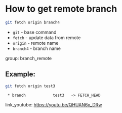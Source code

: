 # How to get remote branch

```bash
git fetch origin branch4
```

- `git` - base command
- `fetch` - update data from remote
- `origin` - remote name
- `branch4` - branch name

group: branch_remote

## Example: 
```bash
git fetch origin test3
```
```
 * branch            test3   -> FETCH_HEAD
```

link_youtube: https://youtu.be/QHUAN6x_DRw
